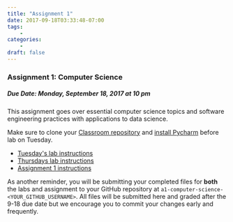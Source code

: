```yaml
---
title: "Assignment 1"
date: 2017-09-18T03:33:48-07:00
tags:
    -
categories:
    -
draft: false
---
```


<h3>Assignment 1: Computer Science</h3>
<h5>Due Date: Monday, September 18, 2017 at 10 pm</h5>

This assignment goes over essential computer science topics and software
engineering practices with applications to data science.

Make sure to clone your [Classroom repository]()
and [install Pycharm](https://docs.google.com/a/brown.edu/document/d/1-be-XHwFqKFYyOXjDbW6WAiG8OERUl_nYNmYqVWzn1o/edit)
before lab on Tuesday.

* [Tuesday's lab instructions](https://www.google.com/url?q=https://docs.google.com/document/d/1MXz-7xD6i69lfddQbem82dedB55u9TmKovfo5r4WSLY/edit)
* [Thursdays lab instructions](https://www.google.com/url?q=https://docs.google.com/document/u/1/d/1-yIG-5HzkAxUOhOp_EQC0VIlwvaXsYRszygpiYGP3FQ/edit)
* [Assignment 1 instructions](https://docs.google.com/document/d/1XFy_pNObZvtEy58lavlM4pLrn4WfEjPQJ-hYJOKIh68/edit)

As another reminder, you will be submitting your completed files for __both__ the
labs and assignment to your GitHub repository at
`a1-computer-science-<YOUR_GITHUB_USERNAME>`.  All files will be submitted here and graded after the 9-18 due date but we encourage you to commit your changes early and frequently.
